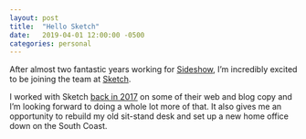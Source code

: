 ```yaml
---
layout: post
title:  "Hello Sketch"
date:   2019-04-01 12:00:00 -0500
categories: personal
---
```

After almost two fantastic years working for [Sideshow](https://www.sideshowagency.com/), I’m incredibly excited to be joining the team at [Sketch](https://www.sketch.com/).

I worked with Sketch [back in 2017](https://freddiewrit.es/sketch/) on some of their web and blog copy and I’m looking forward to doing a whole lot more of that. It also gives me an opportunity to rebuild my old sit-stand desk and set up a new home office down on the South Coast.